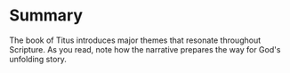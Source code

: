 # Summary

The book of Titus introduces major themes that resonate throughout Scripture. As you read, note how the narrative prepares the way for God's unfolding story.

